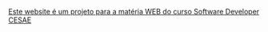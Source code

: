 <a href="https://guilherme-carasek.github.io">Este website é um projeto para a matéria WEB do curso Software Developer CESAE</a>
